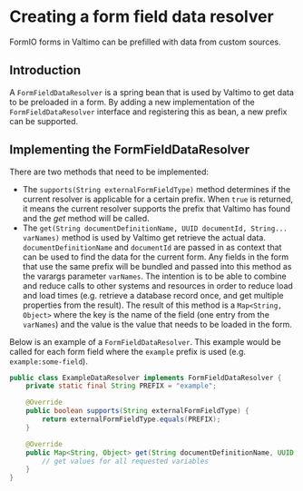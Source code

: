 # Creating a form field data resolver

FormIO forms in Valtimo can be prefilled with data from custom sources. 

## Introduction

A `FormFieldDataResolver` is a spring bean that is used by Valtimo to get data to be preloaded in a form.
By adding a new implementation of the `FormFieldDataResolver` interface and registering this as bean, a new prefix can 
be supported. 

## Implementing the FormFieldDataResolver

There are two methods that need to be implemented:
- The `supports(String externalFormFieldType)` method determines if the current resolver is applicable for a 
certain prefix. When `true` is returned, it means the current resolver supports the prefix that Valtimo has found and 
the *get* method will be called.
- The `get(String documentDefinitionName, UUID documentId, String... varNames)` method is used by Valtimo get retrieve
the actual data. `documentDefinitionName` and `documentId` are passed in as context that can be used to find the data
for the current form. Any fields in the form that use the same prefix will be bundled and passed into this method as 
the varargs parameter `varNames`. The intention is to be able to combine and reduce calls to other systems and resources
in order to reduce load and load times (e.g. retrieve a database record once, and get multiple properties from the
  result). The result of this method is a `Map<String, Object>` where the key is the name of the field (one entry from 
the `varNames`) and the value is the value that needs to be loaded in the form.

Below is an example of a `FormFieldDataResolver`. This example would be called for each form field where the `example` 
prefix is used (e.g. `example:some-field`). 

```java
public class ExampleDataResolver implements FormFieldDataResolver {
    private static final String PREFIX = "example";

    @Override
    public boolean supports(String externalFormFieldType) {
        return externalFormFieldType.equals(PREFIX);
    }

    @Override
    public Map<String, Object> get(String documentDefinitionName, UUID documentId, String... varNames) {
        // get values for all requested variables
    }
}
```

